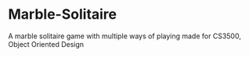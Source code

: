 # Marble-Solitaire
A marble solitaire game with multiple ways of playing made for CS3500, Object Oriented Design
